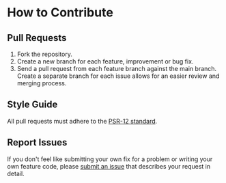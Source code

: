 # How to Contribute

## Pull Requests

1. Fork the repository.
2. Create a new branch for each feature, improvement or bug fix.
3. Send a pull request from each feature branch against the main branch. Create a separate branch for each issue allows for an easier review and merging process.

## Style Guide

All pull requests must adhere to the [PSR-12 standard](https://www.php-fig.org/psr/psr-12/).

## Report Issues

If you don't feel like submitting your own fix for a problem or writing your own feature code, please [submit an issue](https://github.com/Digital-Media/fhooe-router-skeleton/issues) that describes your request in detail.
